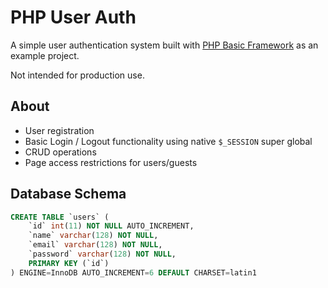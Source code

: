 # PHP User Auth
A simple user authentication system built with [PHP Basic Framework](https://github.com/connorabbas/basic-framework) as an example project.

Not intended for production use.

## About
- User registration 
- Basic Login / Logout functionality using native `$_SESSION` super global
- CRUD operations
- Page access restrictions for users/guests

## Database Schema
```SQL
CREATE TABLE `users` (
    `id` int(11) NOT NULL AUTO_INCREMENT,
    `name` varchar(128) NOT NULL,
    `email` varchar(128) NOT NULL,
    `password` varchar(128) NOT NULL,
    PRIMARY KEY (`id`)
) ENGINE=InnoDB AUTO_INCREMENT=6 DEFAULT CHARSET=latin1
```